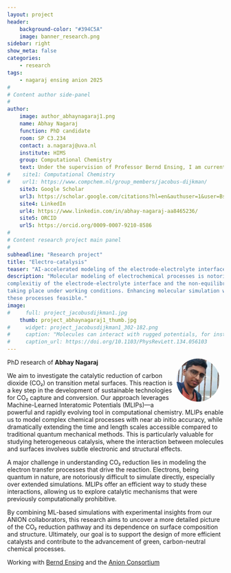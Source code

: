 ```yaml
---
layout: project
header: 
    background-color: "#394C5A"
    image: banner_research.png
sidebar: right
show_meta: false	
categories:
    - research
tags:
    - nagaraj ensing anion 2025
#
# Content author side-panel
#
author:
    image: author_abhaynagaraj1.png
    name: Abhay Nagaraj
    function: PhD candidate
    room: SP C3.234
    contact: a.nagaraj@uva.nl 
    institute: HIMS
    group: Computational Chemistry
    text: Under the supervision of Professor Bernd Ensing, I am currently conducting research with the ANION team, focusing on the investigation of the CO₂ reduction process on various metal surfaces. Our work centers around the development and application of machine-learned interatomic potentials to accurately model the complex interactions and reaction mechanisms involved in CO₂ adsorption and conversion. Our aim is to gain deeper insights into the energetics and dynamics of heterogenous catalysis, ultimately contributing to the design of more efficient and sustainable catalytic systems for CO₂ reduction.
#    site1: Computational Chemistry
#    url1: https://www.compchem.nl/group_members/jacobus-dijkman/
    site3: Google Scholar
    url3: https://scholar.google.com/citations?hl=en&authuser=1&user=BsiK0D4AAAAJ
    site4: LinkedIn
    url4: https://www.linkedin.com/in/abhay-nagaraj-aa8465236/
    site5: ORCID
    url5: https://orcid.org/0009-0007-9210-8586
#
# Content research project main panel
#
subheadline: "Research project"
title: "Electro-catalysis"
teaser: "AI-accelerated modeling of the electrode-electrolyte interface"
description: "Molecular modeling of electrochemical processes is notoriously difficult due to the
complexitiy of the electrode-electrolyte interface and the non-equilibrium chemical and diffusive processes
taking place under working conditions. Enhancing molecular simulation with machine learning techniques makes realistic modeling of 
these processes feasible."
image:
#     full: project_jacobusdijkman1.jpg
    thumb: project_abhaynagaraj1_thumb.jpg
#     widget: project_jacobusdijkman1_302-182.png
#     caption: "Molecules can interact with rugged potentials, for instance inside a porous material, leading to large density fluctuations. Nevertheless, the efficient cDFT predictions match very well the time-consuming atomistic Monte Carlo simulation result. Image: HIMS / PhysRevLett."
#     caption_url: https://doi.org/10.1103/PhysRevLett.134.056103
---
```


<img src="../../members/AbhayNagaraj.jpg" alt="Abhay Nagaraj" width="100"
     style="float: right; margin-right: 10px; border-radius:50%;" /> 

PhD research of **Abhay Nagaraj**

We aim to  investigate the catalytic reduction of carbon dioxide (CO₂) on transition metal surfaces. This reaction is a key step in the development of sustainable technologies for CO₂ capture and conversion. Our approach leverages Machine-Learned Interatomic Potentials (MLIPs)—a powerful and rapidly evolving tool in computational chemistry. MLIPs enable us to model complex chemical processes with near ab initio accuracy, while dramatically extending the time and length scales accessible compared to traditional quantum mechanical methods. This is particularly valuable for studying heterogeneous catalysis, where the interaction between molecules and surfaces involves subtle electronic and structural effects.

A major challenge in understanding CO₂ reduction lies in modeling the electron transfer processes that drive the reaction. Electrons, being quantum in nature, are notoriously difficult to simulate directly, especially over extended simulations. MLIPs offer an efficient way to study these interactions, allowing us to explore catalytic mechanisms that were previously computationally prohibitive.

By combining ML-based simulations with experimental insights from our ANION collaborators, this research aims to uncover a more detailed picture of the CO₂ reduction pathway and its dependence on surface composition and structure. Ultimately, our goal is to support the design of more efficient catalysts and contribute to the advancement of green, carbon-neutral chemical processes.

Working with [Bernd Ensing][1] and the [Anion Consortium][2]

[1]: https://www.compchem.nl/staff_members/dr-ir-b-bernd-ensing/
[2]: https://anion.nl
